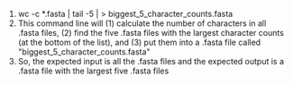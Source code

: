 1. wc -c *.fasta | tail -5 | > biggest_5_character_counts.fasta
2. This command line will (1) calculate the number of characters in all .fasta files, (2) find the five .fasta files with the largest character counts (at the bottom of the list), and (3) put them into a .fasta file called "biggest_5_character_counts.fasta"
3. So, the expected input is all the .fasta files and the expected output is a .fasta file with the largest five .fasta files
